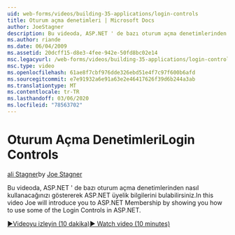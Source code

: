 ```yaml
---
uid: web-forms/videos/building-35-applications/login-controls
title: Oturum açma denetimleri | Microsoft Docs
author: JoeStagner
description: Bu videoda, ASP.NET ' de bazı oturum açma denetimlerinden nasıl kullanacağınızı göstererek ASP.NET üyelik bilgilerini bulabilirsiniz.
ms.author: riande
ms.date: 06/04/2009
ms.assetid: 20dcff15-d8e3-4fee-942e-50fd8bc02e14
msc.legacyurl: /web-forms/videos/building-35-applications/login-controls
msc.type: video
ms.openlocfilehash: 61ae8f7cbf976dde326ebd51e4f7c97f600b6afd
ms.sourcegitcommit: e7e91932a6e91a63e2e46417626f39d6b244a3ab
ms.translationtype: MT
ms.contentlocale: tr-TR
ms.lasthandoff: 03/06/2020
ms.locfileid: "78563702"
---
```

# <a name="login-controls"></a><span data-ttu-id="ced45-103">Oturum Açma Denetimleri</span><span class="sxs-lookup"><span data-stu-id="ced45-103">Login Controls</span></span>

<span data-ttu-id="ced45-104">[ali Stagner](https://github.com/JoeStagner)</span><span class="sxs-lookup"><span data-stu-id="ced45-104">by [Joe Stagner](https://github.com/JoeStagner)</span></span>

<span data-ttu-id="ced45-105">Bu videoda, ASP.NET ' de bazı oturum açma denetimlerinden nasıl kullanacağınızı göstererek ASP.NET üyelik bilgilerini bulabilirsiniz.</span><span class="sxs-lookup"><span data-stu-id="ced45-105">In this video Joe will introduce you to ASP.NET Membership by showing you how to use some of the Login Controls in ASP.NET.</span></span>

[<span data-ttu-id="ced45-106">&#9654;Videoyu izleyin (10 dakika)</span><span class="sxs-lookup"><span data-stu-id="ced45-106">&#9654; Watch video (10 minutes)</span></span>](https://channel9.msdn.com/Blogs/ASP-NET-Site-Videos/login-controls)

